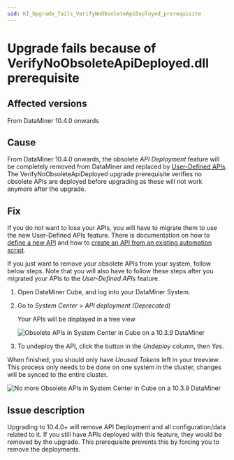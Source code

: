 ```yaml
---
uid: KI_Upgrade_fails_VerifyNoObsoleteApiDeployed_prerequisite
---
```


# Upgrade fails because of VerifyNoObsoleteApiDeployed.dll prerequisite

## Affected versions

From DataMiner 10.4.0 onwards

## Cause

From DataMiner 10.4.0 onwards, the obsolete *API Deployment* feature will be completely removed from DataMiner and replaced by [User-Defined APIs](xref:UD_APIs). The VerifyNoObsoleteApiDeployed upgrade prerequisite verifies no obsolete APIs are deployed before upgrading as these will not work anymore after the upgrade.

## Fix

If you do not want to lose your APIs, you will have to migrate them to use the new User-Defined APIs feature. There is documentation on how to [define a new API](xref:UD_APIs_Define_New_API) and how to [create an API from an existing automation script](xref:UD_APIs_Using_existing_scripts).

If you just want to remove your obsolete APIs from your system, follow below steps. Note that you will also have to follow these steps after you migrated your APIs to the *User-Defined APIs* feature.

1. Open DataMiner Cube, and log into your DataMiner System.

1. Go to *System Center* > *API deployment (Deprecated)*

     Your APIs will be displayed in a tree view

      ![Obsolete APIs in System Center in Cube on a 10.3.9 DataMiner](~/user-guide/images/UDAPIS_Migration_1.jpg)

1. To undeploy the API, click the button in the *Undeploy* column, then *Yes*.

When finished, you should only have *Unused Tokens* left in your treeview. This process only needs to be done on one system in the cluster, changes will be synced to the entire cluster.

![No more Obsolete APIs in System Center in Cube on a 10.3.9 DataMiner](~/user-guide/images/UDAPIS_Migration_2.jpg)

## Issue description

Upgrading to 10.4.0+ will remove API Deployment and all configuration/data related to it. If you still have APIs deployed with this feature, they would be removed by the upgrade. This prerequisite prevents this by forcing you to remove the deployments.
